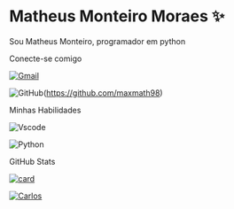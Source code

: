 # Matheus Monteiro Moraes ✨

Sou Matheus Monteiro, programador em python


Conecte-se comigo

[![Gmail](https://img.shields.io/badge/Gmail-333333?style=for-the-badge&logo=gmail&logoColor=red)](mailto:matheusmonteiromoraes98@gmail.com)

![GitHub](https://img.shields.io/badge/GitHub-100000?style=for-the-badge&logo=github&logoColor=white)(https://github.com/maxmath98)

Minhas Habilidades

![Vscode](https://img.shields.io/badge/Vscode-007ACC?style=for-the-badge&logo=visual-studio-code&logoColor=white)

![Python](https://img.shields.io/badge/python-3670A0?style=for-the-badge&logo=python&logoColor=ffdd54)

GitHub Stats

[![card](https://github-readme-stats.vercel.app/api?username=maxmath&theme=default&show_icons=true)](https://github.com/anuraghazra/github-readme-stats)

[![Carlos](https://github-readme-stats.vercel.app/api/top-langs/?username=maxmath98&hide=html&theme=tokyonight&layout=compact)](https://github.com/anuraghazra/github-readme-stats)



